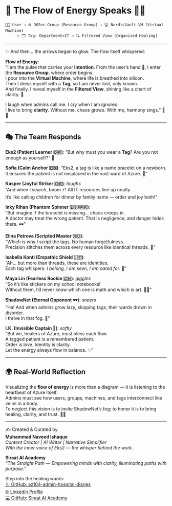 # 🔄 The Flow of Energy Speaks 🌸🌼

```
👩‍💻 User → 🌐 DKSec-Group (Resource Group) → 💻 NordicVault-VM (Virtual Machine)
     → 🗂️ Tag: Department=IT → 🔍 Filtered View (Organized Healing)
```

---

✨ And then… the arrows began to glow. The flow itself whispered:  

**Flow of Energy**:  
“I am the pulse that carries your **intention**. From the user’s hand 🌸, I enter the **Resource Group**, where order begins.  
I pour into the **Virtual Machine**, where life is breathed into silicon.  
Then I dress myself with a **Tag**, so I am never lost, only known.  
And finally, I reveal myself in the **Filtered View**, shining like a chart of clarity. 🌼  

I laugh when admins call me. I cry when I am ignored.  
I live to bring **clarity**. Without me, chaos grows. With me, harmony sings.” 🌸✨

---

## 🎭 The Team Responds

**Eks2 (Patient Learner 🇩🇰)**: “But why must you wear a **Tag**? Are you not enough as yourself?” 🌱  

**Sofia (Calm Anchor 🇪🇸)**: “Eks2, a tag is like a name bracelet on a newborn.  
It ensures the patient is not misplaced in the vast ward of Azure. 🌸”  

**Kasper (Joyful Striker 🇩🇰)**: *laughs*  
“And when I search, boom ⚡! All IT resources line up neatly.  
It’s like calling children for dinner by family name — order and joy both!”  

**Inky Rihan (Phantom Spinner 🇪🇸/🇵🇰)**:  
“But imagine if the bracelet is missing… chaos creeps in.  
A doctor may treat the wrong patient. That is negligence, and danger hides there. 🕶️”  

**Elina Petrova (Scripted Master 🇷🇺)**:  
“Which is why I script the tags. No human forgetfulness.  
Precision stitches them across every resource like identical threads. 🧾”  

**Isabella Konti (Empathic Shield 🇮🇹)**:  
“Ah… but more than threads, these are identities.  
Each tag whispers: *I belong, I am seen, I am cared for.* 💖”  

**Maya Lin (Fearless Rookie 🇨🇳)**: *giggles*  
“So it’s like stickers on my school notebooks!  
Without them, I’d never know which one is math and which is art. 🎨📘”  

**ShadowNet (Eternal Opponent 🕶️)**: *sneers*  
“Ha! And when admins grow lazy, skipping tags, their wards drown in disorder.  
I thrive in that fog. 🚨”  

**I.K. (Invisible Captain 🧢)**: *softly*  
“But we, healers of Azure, must bless each flow.  
A tagged patient is a remembered patient.  
Order is love. Identity is clarity.  
Let the energy always flow in balance. ✨”  

---

## 🌍 Real-World Reflection

Visualizing the **flow of energy** is more than a diagram — it is listening to the heartbeat of Azure itself.  
Admins must see how users, groups, machines, and tags interconnect like veins in a body.  
To neglect this vision is to invite ShadowNet’s fog; to honor it is to bring healing, clarity, and trust. 🌸💖  

---

✍️ Created & Curated by  
**Muhammad Naveed Ishaque**  
_Content Creator | AI Writer | Narrative Simplifier_  
_With the inner voice of Eks2 — the whisper behind the work._  

**Siraat AI Academy**  
_“The Straight Path — Empowering minds with clarity, illuminating paths with purpose.”_  

Step into the healing wards:  
[🩺 GitHub: az104-admin-hospital-diaries](https://github.com/siraat-ai-academy/az104-admin-hospital-diaries)  
[🌐 LinkedIn Profile](https://lnkd.in/dquwuE-5)  
[💻 GitHub: Siraat AI Academy](https://github.com/siraat-ai-academy)
